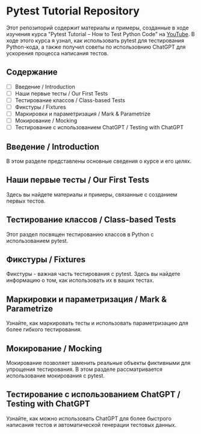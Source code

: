 # Pytest Tutorial Repository

Этот репозиторий содержит материалы и примеры, созданные в ходе изучения курса "Pytest Tutorial – How to Test Python Code" на [YouTube](https://www.youtube.com/watch?v=cHYq1MRoyI0). В ходе этого курса я узнал, как использовать pytest для тестирования Python-кода, а также получил советы по использовнию ChatGPT для ускорения процесса написания тестов.

## Содержание

- [ ] Введение / Introduction
- [ ] Наши первые тесты / Our First Tests
- [ ] Тестирование классов / Class-based Tests
- [ ] Фикстуры / Fixtures
- [ ] Маркировки и параметризация / Mark & Parametrize
- [ ] Мокирование / Mocking
- [ ] Тестирование с использованием ChatGPT / Testing with ChatGPT

## Введение / Introduction

В этом разделе представлены основные сведения о курсе и его целях.

## Наши первые тесты / Our First Tests

Здесь вы найдете материалы и примеры, связанные с созданием первых тестов.

## Тестирование классов / Class-based Tests

Этот раздел посвящен тестированию классов в Python с использованием pytest.

## Фикстуры / Fixtures

Фикстуры - важная часть тестирования с pytest. Здесь вы найдете информацию о том, как использовать их в ваших тестах.

## Маркировки и параметризация / Mark & Parametrize

Узнайте, как маркировать тесты и использовать параметризацию для более гибкого тестирования.

## Мокирование / Mocking

Мокирование позволяет заменить реальные объекты фиктивными для упрощения тестирования. В этом разделе рассматривается использование мокирования с pytest.

## Тестирование с использованием ChatGPT / Testing with ChatGPT

Узнайте, как можно использовать ChatGPT для более быстрого написания тестов и автоматической генерации тестовых данных.

